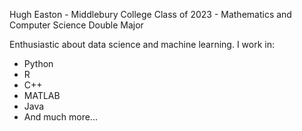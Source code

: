 Hugh Easton - Middlebury College Class of 2023 - Mathematics and Computer Science Double Major

Enthusiastic about data science and machine learning. I work in:

- Python
- R
- C++
- MATLAB
- Java
- And much more...

